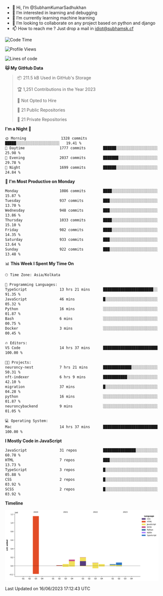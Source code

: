 - 👋 Hi, I’m @SubhamKumarSadhukhan
- 👀 I’m interested in learning and debugging
- 🌱 I’m currently learning machine learning
- 💞️ I’m looking to collaborate on any project based on python and django
- 📫 How to reach me ?
      Just drop a mail in idiot@subhamsk.cf

<!---
SubhamKumarSadhukhan/SubhamKumarSadhukhan is a ✨ special ✨ repository because its `README.md` (this file) appears on your GitHub profile.
You can click the Preview link to take a look at your changes.
--->


<!--START_SECTION:waka-->
![Code Time](http://img.shields.io/badge/Code%20Time-1%2C233%20hrs%2049%20mins-blue)

![Profile Views](http://img.shields.io/badge/Profile%20Views-4-blue)

![Lines of code](https://img.shields.io/badge/From%20Hello%20World%20I%27ve%20Written-1.8%20million%20lines%20of%20code-blue)

**🐱 My GitHub Data** 

> 📦 211.5 kB Used in GitHub's Storage 
 > 
> 🏆 1,251 Contributions in the Year 2023
 > 
> 🚫 Not Opted to Hire
 > 
> 📜 21 Public Repositories 
 > 
> 🔑 21 Private Repositories 
 > 
**I'm a Night 🦉** 

```text
🌞 Morning                1328 commits        █████░░░░░░░░░░░░░░░░░░░░   19.41 % 
🌆 Daytime                1777 commits        ██████░░░░░░░░░░░░░░░░░░░   25.98 % 
🌃 Evening                2037 commits        ███████░░░░░░░░░░░░░░░░░░   29.78 % 
🌙 Night                  1699 commits        ██████░░░░░░░░░░░░░░░░░░░   24.84 % 
```
📅 **I'm Most Productive on Monday** 

```text
Monday                   1086 commits        ████░░░░░░░░░░░░░░░░░░░░░   15.87 % 
Tuesday                  937 commits         ███░░░░░░░░░░░░░░░░░░░░░░   13.70 % 
Wednesday                948 commits         ███░░░░░░░░░░░░░░░░░░░░░░   13.86 % 
Thursday                 1033 commits        ████░░░░░░░░░░░░░░░░░░░░░   15.10 % 
Friday                   982 commits         ████░░░░░░░░░░░░░░░░░░░░░   14.35 % 
Saturday                 933 commits         ███░░░░░░░░░░░░░░░░░░░░░░   13.64 % 
Sunday                   922 commits         ███░░░░░░░░░░░░░░░░░░░░░░   13.48 % 
```


📊 **This Week I Spent My Time On** 

```text
🕑︎ Time Zone: Asia/Kolkata

💬 Programming Languages: 
TypeScript               13 hrs 21 mins      ███████████████████████░░   91.35 % 
JavaScript               46 mins             █░░░░░░░░░░░░░░░░░░░░░░░░   05.32 % 
Python                   16 mins             ░░░░░░░░░░░░░░░░░░░░░░░░░   01.87 % 
Bash                     6 mins              ░░░░░░░░░░░░░░░░░░░░░░░░░   00.75 % 
Docker                   3 mins              ░░░░░░░░░░░░░░░░░░░░░░░░░   00.45 % 

🔥 Editors: 
VS Code                  14 hrs 37 mins      █████████████████████████   100.00 % 

🐱‍💻 Projects: 
neuroncy-nest            7 hrs 21 mins       █████████████░░░░░░░░░░░░   50.31 % 
nft-indexer              6 hrs 9 mins        ███████████░░░░░░░░░░░░░░   42.10 % 
migration                37 mins             █░░░░░░░░░░░░░░░░░░░░░░░░   04.28 % 
python                   16 mins             ░░░░░░░░░░░░░░░░░░░░░░░░░   01.87 % 
neuroncybackend          9 mins              ░░░░░░░░░░░░░░░░░░░░░░░░░   01.05 % 

💻 Operating System: 
Mac                      14 hrs 37 mins      █████████████████████████   100.00 % 
```

**I Mostly Code in JavaScript** 

```text
JavaScript               31 repos            ███████████████░░░░░░░░░░   60.78 % 
HTML                     7 repos             ███░░░░░░░░░░░░░░░░░░░░░░   13.73 % 
TypeScript               3 repos             █░░░░░░░░░░░░░░░░░░░░░░░░   05.88 % 
CSS                      2 repos             █░░░░░░░░░░░░░░░░░░░░░░░░   03.92 % 
SCSS                     2 repos             █░░░░░░░░░░░░░░░░░░░░░░░░   03.92 % 
```



**Timeline**

![Lines of Code chart](https://raw.githubusercontent.com/SubhamKumarSadhukhan/SubhamKumarSadhukhan/main/assets/bar_graph.png)


 Last Updated on 16/06/2023 17:12:43 UTC
<!--END_SECTION:waka-->
